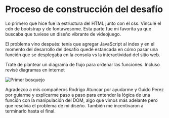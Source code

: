 <h1>Proceso de construcción del desafío</h1>
<p>Lo primero que hice fue la estructura del HTML junto con el css. Vinculé el cdn de bootstrap y de fontawesome. Esta parte fue mi favorita ya que buscaba que tuviese un diseño vibrante de videojuego.</p>
<p>El problema vino después: tenía que agregar JavaScript al index y en el momento del desarrollo del desafío quedé estancada en cómo pasar una función que se desplegaba en la consola vs la interactividad del sitio web.</p>
<p>Traté de plantear un diagrama de flujo para ordenar las funciones. Incluso revisé diagramas en internet</p>

![Primer bosquejo](./assets/img/diagrama-1.jpg)

<p>Agradezco a mis compañeros Rodrigo Atuncar por ayudarme y Guido Perez por guiarme y explicarme paso a paso para entender la lógica de una función con la manipulación del DOM, algo que vimos más adelante pero que resolvía el problema de mi diseño. También me incentivaron a terminarlo hasta el final.</p>
